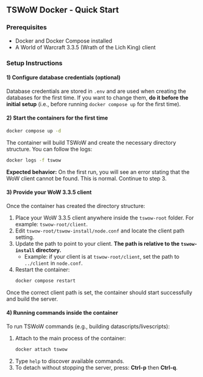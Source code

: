## TSWoW Docker - Quick Start

### Prerequisites
- Docker and Docker Compose installed
- A World of Warcraft 3.3.5 (Wrath of the Lich King) client

### Setup Instructions

#### 1) Configure database credentials (optional)
Database credentials are stored in `.env` and are used when creating the databases for the first time. If you want to change them, **do it before the initial setup** (i.e., before running `docker compose up` for the first time).

#### 2) Start the containers for the first time
```bash
docker compose up -d
```

The container will build TSWoW and create the necessary directory structure. You can follow the logs:
```bash
docker logs -f tswow
```

**Expected behavior:** On the first run, you will see an error stating that the WoW client cannot be found. This is normal. Continue to step 3.

#### 3) Provide your WoW 3.3.5 client
Once the container has created the directory structure:

1. Place your WoW 3.3.5 client anywhere inside the `tswow-root` folder. For example: `tswow-root/client`.
2. Edit `tswow-root/tswow-install/node.conf` and locate the client path setting.
3. Update the path to point to your client. **The path is relative to the `tswow-install` directory.**
   - Example: if your client is at `tswow-root/client`, set the path to `../client` in `node.conf`.
4. Restart the container:
   ```bash
   docker compose restart
   ```

Once the correct client path is set, the container should start successfully and build the server.

#### 4) Running commands inside the container
To run TSWoW commands (e.g., building datascripts/livescripts):

1. Attach to the main process of the container:
   ```bash
   docker attach tswow
   ```
2. Type `help` to discover available commands.
3. To detach without stopping the server, press: **Ctrl-p** then **Ctrl-q**.

